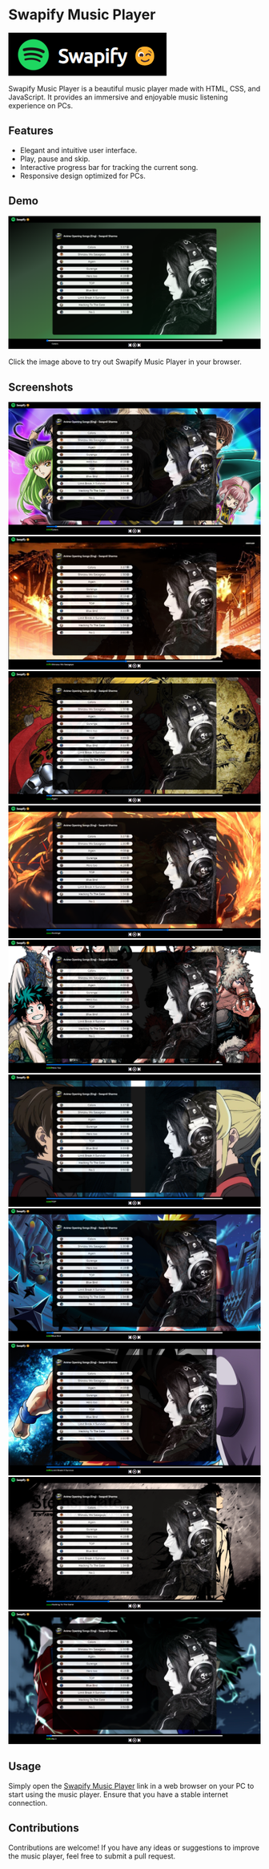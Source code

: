 # Swapify Music Player
![Swapify Music Player Logo](Logo_rdme.png)

Swapify Music Player is a beautiful music player made with HTML, CSS, and JavaScript. It provides an immersive and enjoyable music listening experience on PCs.

## Features
- Elegant and intuitive user interface.
- Play, pause and skip.
- Interactive progress bar for tracking the current song.
- Responsive design optimized for PCs.

## Demo
[![Watch Demo](SS1.png)](https://swapnil-11-04-01.github.io/Swapify-MusicPlayer/)

Click the image above to try out Swapify Music Player in your browser.

## Screenshots
![Screenshot 2](SS2.png)
![Screenshot 3](SS3.png)
![Screenshot 3](SS4.png)
![Screenshot 3](SS5.png)
![Screenshot 3](SS6.png)
![Screenshot 3](SS7.png)
![Screenshot 3](SS8.png)
![Screenshot 3](SS9.png)
![Screenshot 3](SS10.png)
![Screenshot 3](SS11.png)

## Usage
Simply open the [Swapify Music Player](https://swapnil-11-04-01.github.io/Swapify-MusicPlayer/) link in a web browser on your PC to start using the music player. Ensure that you have a stable internet connection.

## Contributions
Contributions are welcome! If you have any ideas or suggestions to improve the music player, feel free to submit a pull request.
